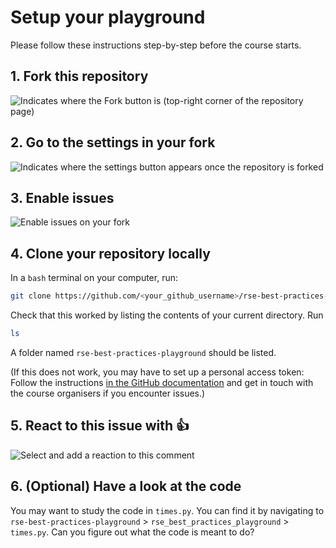# Setup your playground

Please follow these instructions step-by-step before the course starts.

## 1. Fork this repository

![Indicates where the Fork button is (top-right corner of the repository page)](https://i.imgur.com/ZCxOrOX.png)

## 2. Go to the settings in your fork

![Indicates where the settings button appears once the repository is forked](https://i.imgur.com/1aGRVVB.png)

## 3. Enable issues

![Enable issues on your fork](https://user-images.githubusercontent.com/963242/95435705-ce66b700-094a-11eb-8424-770ed92a99f6.png)

## 4. Clone your repository locally

In a `bash` terminal on your computer, run:
```bash
git clone https://github.com/<your_github_username>/rse-best-practices-playground.git
```

Check that this worked by listing the contents of your current directory. Run
```bash
ls
```
A folder named `rse-best-practices-playground` should be listed.

(If this does not work, you may have to set up a personal access token: Follow the instructions [in the GitHub documentation](https://docs.github.com/en/authentication/keeping-your-account-and-data-secure/managing-your-personal-access-tokens#creating-a-fine-grained-personal-access-token) and get in touch with the course organisers if you encounter issues.)

## 5. React to this issue with :+1:
![Select and add a reaction to this comment](https://user-images.githubusercontent.com/963242/95435873-0bcb4480-094b-11eb-9d37-2fdefdcb8c6f.png)

## 6. (Optional) Have a look at the code

You may want to study the code in `times.py`. You can find it by navigating to `rse-best-practices-playground` > `rse_best_practices_playground` > `times.py`. Can you figure out what the code is meant to do? 
